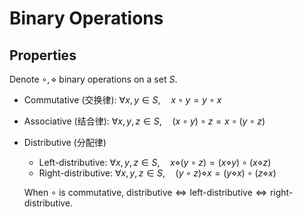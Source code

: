 # Binary Operations
## Properties
Denote $\circ,\diamond$ binary operations on a set $S$.

- Commutative (交换律): $\forall x,y\in S,\quad x\circ y=y\circ x$
- Associative (结合律): $\forall x,y,z\in S,\quad (x\circ y)\circ z=x \circ (y\circ z)$
- Distributive (分配律)
  - Left-distributive: $\forall x,y,z\in S,\quad x\diamond (y \circ z)=(x \diamond y) \circ (x\diamond z)$
  - Right-distributive: $\forall x,y,z\in S,\quad (y \circ z)\diamond x = (y \diamond x) \circ (z\diamond x)$
  
  When $\circ$ is commutative, $\text{distributive}\iff\text{left-distributive}\iff\text{right-distributive}$.